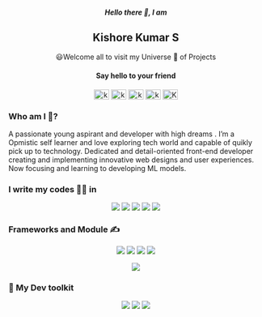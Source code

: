 
<h5 align="center"> Hello there 👋, I am</h5>
<h2 align="center"> Kishore Kumar S </h2>
<p align="center">
😃Welcome all to visit my Universe 🌌 of Projects
</p>
<h4 align="center">Say hello to your friend</h3>
<p align="center">
  <!--
<a href="https://twitter.com/kishorekumar0603" target="blank"><img align="center" src="https://cdn.jsdelivr.net/npm/simple-icons@3.0.1/icons/twitter.svg" alt="@kishorekumar0603" height="20" width="30" /></a>
  -->
<a href="https://linkedin.com/in/kishorekumar-s-256b10254" target="blank"><img align="center" src="https://cdn.jsdelivr.net/npm/simple-icons@3.0.1/icons/linkedin.svg" alt="kishorekumar-s-256b10254" height="20" width="30" /></a>
<a href="https://kaggle.com/kishorekumar0603" target="blank"><img align="center" src="https://cdn.jsdelivr.net/npm/simple-icons@3.0.1/icons/kaggle.svg" alt="kishorekumar0603" height="20" width="30" /></a>
<a href="https://instagram.com/kishorekumar_0616" target="blank"><img align="center" src="https://cdn.jsdelivr.net/npm/simple-icons@3.0.1/icons/instagram.svg" alt="kishorekumar_0616" height="20" width="30" /></a>
<a href="https://www.hackerrank.com/kishorekumars561" target="blank"><img align="center" src="https://cdn.jsdelivr.net/npm/simple-icons@3.0.1/icons/hackerrank.svg" alt="kishorekumars561" height="20" width="30" /></a>
<a href="https://leetcode.com/Kishorekumar_S/" target="blank"><img align="center" src="https://cdn.jsdelivr.net/npm/simple-icons@3.0.1/icons/leetcode.svg" alt="Kishorekumar_S" height="20" width="30" /></a>
</p>
<h3>Who am I  🤔?</h3>
<p>
  A passionate young aspirant and developer with high dreams . I’m a Opmistic self learner and love exploring tech world and capable of quikly pick up to technology. Dedicated and detail-oriented front-end developer creating and implementing innovative web designs and user experiences. Now focusing and learning to developing ML models.
</p>
<h3>I write my codes 👨‍💻 in</h3>
<p align="center">
<img src="https://img.shields.io/badge/python%20-%2314354C.svg?&style=for-the-badge&logo=python&logoColor=gold"/> <img src="https://img.shields.io/badge/javascript-%23F7DF1E.svg?&style=for-the-badge&logo=javascript&logoColor=black&labelColor=%2300000"/> <img src="https://img.shields.io/badge/html5%20-%23E34F26.svg?&style=for-the-badge&logo=html5&logoColor=white"/> <img src="https://img.shields.io/badge/css3%20-%231572B6.svg?&style=for-the-badge&logo=css3&logoColor=white"/> <img src="https://img.shields.io/badge/C-00599C?style=for-the-badge&logo=c&logoColor=white"/>
</p>

<h3>Frameworks and Module ✍️ </h3>
<p align="center">
<img src="https://img.shields.io/badge/Numpy-013220?&style=for-the-badge&logo=numpy"/> <img src="https://img.shields.io/badge/Pandas-130654?&style=for-the-badge&logo=pandas"/> <img src="https://img.shields.io/badge/Scikit--Learn-%233294C7?&style=for-the-badge&logo=scikit-learn"/> <img src="https://img.shields.io/badge/MySQL-005C84?style=for-the-badge&logo=mysql&logoColor=white"/>
  </p>
<p align="center">
  <img src="https://img.shields.io/badge/Bootstrap-563D7C?style=for-the-badge&logo=bootstrap&logoColor=white"/>
</p>
<h3>🔨 My Dev toolkit</h3>
<p align="center">
   <img src="https://img.shields.io/badge/git%20-%23F05032.svg?&style=for-the-badge&logo=git&logoColor=white"/> <img src="https://img.shields.io/badge/github%20-%23181717.svg?&style=for-the-badge&logo=github&logoColor=white"/> <img src="https://img.shields.io/badge/Docker-2CA5E0?style=for-the-badge&logo=docker&logoColor=white"/>
</p>

